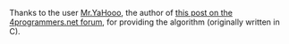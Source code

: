 Thanks to the user [Mr.YaHooo](https://4programmers.net/Profile/70446), the author of [this post on the 4programmers.net forum](https://4programmers.net/Forum/C_i_C++/327138-sprawdzenie_czy_wyrazenie_jest_nawiasowe?p=1594101#id1594101), for providing the algorithm (originally written in C).